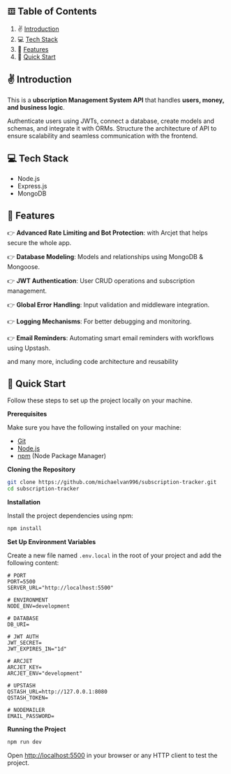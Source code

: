 ## 𝌞 <a name="table">Table of Contents</a>

1. ✌️ [Introduction](#introduction)
2. 💻 [Tech Stack](#tech-stack)
3. 📡 [Features](#features)
4. 🏁 [Quick Start](#quick-start)


## <a name="introduction">✌️ Introduction</a>

This is a **ubscription Management System API** that handles **users, money, and business logic**.  

Authenticate users using JWTs, connect a database, create models and schemas, and integrate it with ORMs. Structure the architecture of API to ensure scalability and seamless communication with the frontend.  

## <a name="tech-stack">💻 Tech Stack</a>

- Node.js
- Express.js
- MongoDB

## <a name="features">📡 Features</a>

👉 **Advanced Rate Limiting and Bot Protection**: with Arcjet that helps secure the whole app.

👉 **Database Modeling**: Models and relationships using MongoDB & Mongoose.

👉 **JWT Authentication**: User CRUD operations and subscription management.

👉 **Global Error Handling**: Input validation and middleware integration.

👉 **Logging Mechanisms**: For better debugging and monitoring.

👉 **Email Reminders**: Automating smart email reminders with workflows using Upstash.

and many more, including code architecture and reusability

## <a name="quick-start">🏁 Quick Start</a>

Follow these steps to set up the project locally on your machine.

**Prerequisites**

Make sure you have the following installed on your machine:

- [Git](https://git-scm.com/)
- [Node.js](https://nodejs.org/en)
- [npm](https://www.npmjs.com/) (Node Package Manager)

**Cloning the Repository**

```bash
git clone https://github.com/michaelvan996/subscription-tracker.git
cd subscription-tracker
```

**Installation**

Install the project dependencies using npm:

```bash
npm install
```

**Set Up Environment Variables**

Create a new file named `.env.local` in the root of your project and add the following content:

```env
# PORT
PORT=5500
SERVER_URL="http://localhost:5500"

# ENVIRONMENT
NODE_ENV=development

# DATABASE
DB_URI=

# JWT AUTH
JWT_SECRET=
JWT_EXPIRES_IN="1d"

# ARCJET
ARCJET_KEY=
ARCJET_ENV="development"

# UPSTASH
QSTASH_URL=http://127.0.0.1:8080
QSTASH_TOKEN=

# NODEMAILER
EMAIL_PASSWORD=
```

**Running the Project**

```bash
npm run dev
```

Open [http://localhost:5500](http://localhost:5500) in your browser or any HTTP client to test the project.
